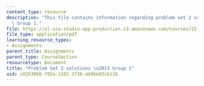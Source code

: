 ```yaml
---
content_type: resource
description: "This file contains information regarding problem set 2 solutions \u2013\
  \ Group 1."
file: https://ol-ocw-studio-app-production.s3.amazonaws.com/courses/15-053-optimization-methods-in-management-science-spring-2013/c0263066702a11022f36addbe83cb11b_MIT15_053S13_ps2-1sol.pdf
file_type: application/pdf
learning_resource_types:
- Assignments
parent_title: Assignments
parent_type: CourseSection
resourcetype: Document
title: "Problem Set 2 solutions \u2013 Group 1"
uid: c0263066-702a-1102-2f36-addbe83cb11b
---
```

